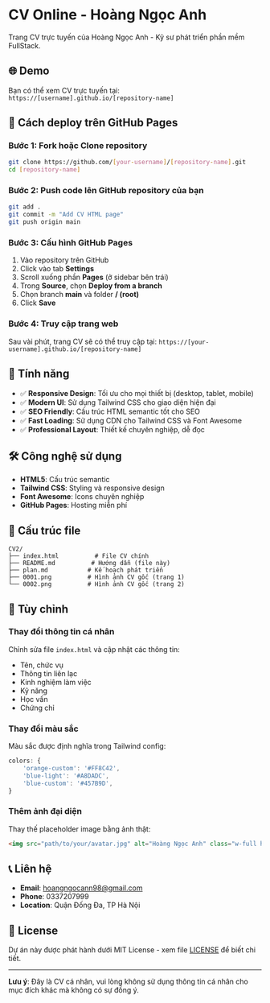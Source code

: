 # CV Online - Hoàng Ngọc Anh

Trang CV trực tuyến của Hoàng Ngọc Anh - Kỹ sư phát triển phần mềm FullStack.

## 🌐 Demo

Bạn có thể xem CV trực tuyến tại: `https://[username].github.io/[repository-name]`

## 🚀 Cách deploy trên GitHub Pages

### Bước 1: Fork hoặc Clone repository
```bash
git clone https://github.com/[your-username]/[repository-name].git
cd [repository-name]
```

### Bước 2: Push code lên GitHub repository của bạn
```bash
git add .
git commit -m "Add CV HTML page"
git push origin main
```

### Bước 3: Cấu hình GitHub Pages
1. Vào repository trên GitHub
2. Click vào tab **Settings**
3. Scroll xuống phần **Pages** (ở sidebar bên trái)
4. Trong **Source**, chọn **Deploy from a branch**
5. Chọn branch **main** và folder **/ (root)**
6. Click **Save**

### Bước 4: Truy cập trang web
Sau vài phút, trang CV sẽ có thể truy cập tại:
`https://[your-username].github.io/[repository-name]`

## 📱 Tính năng

- ✅ **Responsive Design**: Tối ưu cho mọi thiết bị (desktop, tablet, mobile)
- ✅ **Modern UI**: Sử dụng Tailwind CSS cho giao diện hiện đại
- ✅ **SEO Friendly**: Cấu trúc HTML semantic tốt cho SEO
- ✅ **Fast Loading**: Sử dụng CDN cho Tailwind CSS và Font Awesome
- ✅ **Professional Layout**: Thiết kế chuyên nghiệp, dễ đọc

## 🛠️ Công nghệ sử dụng

- **HTML5**: Cấu trúc semantic
- **Tailwind CSS**: Styling và responsive design
- **Font Awesome**: Icons chuyên nghiệp
- **GitHub Pages**: Hosting miễn phí

## 📝 Cấu trúc file

```
CV2/
├── index.html          # File CV chính
├── README.md          # Hướng dẫn (file này)
├── plan.md           # Kế hoạch phát triển
├── 0001.png          # Hình ảnh CV gốc (trang 1)
└── 0002.png          # Hình ảnh CV gốc (trang 2)
```

## 🎨 Tùy chỉnh

### Thay đổi thông tin cá nhân
Chỉnh sửa file `index.html` và cập nhật các thông tin:
- Tên, chức vụ
- Thông tin liên lạc
- Kinh nghiệm làm việc
- Kỹ năng
- Học vấn
- Chứng chỉ

### Thay đổi màu sắc
Màu sắc được định nghĩa trong Tailwind config:
```javascript
colors: {
    'orange-custom': '#FF8C42',
    'blue-light': '#A8DADC',
    'blue-custom': '#457B9D',
}
```

### Thêm ảnh đại diện
Thay thế placeholder image bằng ảnh thật:
```html
<img src="path/to/your/avatar.jpg" alt="Hoàng Ngọc Anh" class="w-full h-full object-cover">
```

## 📞 Liên hệ

- **Email**: hoangngocann98@gmail.com
- **Phone**: 0337207999
- **Location**: Quận Đống Đa, TP Hà Nội

## 📄 License

Dự án này được phát hành dưới MIT License - xem file [LICENSE](LICENSE) để biết chi tiết.

---

**Lưu ý**: Đây là CV cá nhân, vui lòng không sử dụng thông tin cá nhân cho mục đích khác mà không có sự đồng ý. 